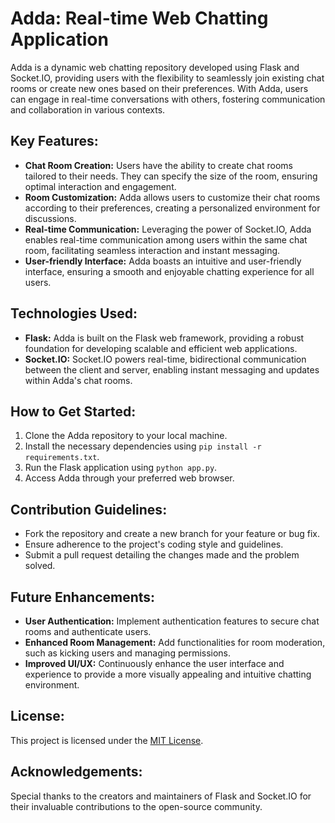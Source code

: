 # Adda: Real-time Web Chatting Application

Adda is a dynamic web chatting repository developed using Flask and Socket.IO, providing users with the flexibility to seamlessly join existing chat rooms or create new ones based on their preferences. With Adda, users can engage in real-time conversations with others, fostering communication and collaboration in various contexts.

## Key Features:
- **Chat Room Creation:** Users have the ability to create chat rooms tailored to their needs. They can specify the size of the room, ensuring optimal interaction and engagement.
- **Room Customization:** Adda allows users to customize their chat rooms according to their preferences, creating a personalized environment for discussions.
- **Real-time Communication:** Leveraging the power of Socket.IO, Adda enables real-time communication among users within the same chat room, facilitating seamless interaction and instant messaging.
- **User-friendly Interface:** Adda boasts an intuitive and user-friendly interface, ensuring a smooth and enjoyable chatting experience for all users.

## Technologies Used:
- **Flask:** Adda is built on the Flask web framework, providing a robust foundation for developing scalable and efficient web applications.
- **Socket.IO:** Socket.IO powers real-time, bidirectional communication between the client and server, enabling instant messaging and updates within Adda's chat rooms.

## How to Get Started:
1. Clone the Adda repository to your local machine.
2. Install the necessary dependencies using `pip install -r requirements.txt`.
3. Run the Flask application using `python app.py`.
4. Access Adda through your preferred web browser.

## Contribution Guidelines:
- Fork the repository and create a new branch for your feature or bug fix.
- Ensure adherence to the project's coding style and guidelines.
- Submit a pull request detailing the changes made and the problem solved.

## Future Enhancements:
- **User Authentication:** Implement authentication features to secure chat rooms and authenticate users.
- **Enhanced Room Management:** Add functionalities for room moderation, such as kicking users and managing permissions.
- **Improved UI/UX:** Continuously enhance the user interface and experience to provide a more visually appealing and intuitive chatting environment.

## License:
This project is licensed under the [MIT License](LICENSE).

## Acknowledgements:
Special thanks to the creators and maintainers of Flask and Socket.IO for their invaluable contributions to the open-source community.
